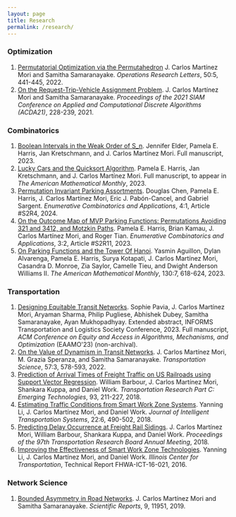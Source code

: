 ```yaml
---
layout: page
title: Research
permalink: /research/
---
```




### Optimization

<ol>
	<li>
		<a href="https://doi.org/10.1016/j.orl.2022.06.008">Permutatorial Optimization via the Permutahedron</a> 
		J. Carlos Martínez Mori and Samitha Samaranayake.
		<i>Operations Research Letters</i>, 50:5, 441-445, 2022.
	</li>
	<li>
		<a href="https://doi.org/10.1137/1.9781611976830.21">On the Request-Trip-Vehicle Assignment Problem</a>. 
		J. Carlos Martínez Mori and Samitha Samaranayake. 
		<i>Proceedings of the 2021 SIAM Conference on Applied and Computational Discrete Algorithms (ACDA21)</i>, 228-239, 2021.
	</li>
</ol>

### Combinatorics

<ol>
	<li>
		<a href="https://arxiv.org/abs/2306.14734">Boolean Intervals in the Weak Order of S_n</a>.
		Jennifer Elder, Pamela E. Harris, Jan Kretschmann, and J. Carlos Martínez Mori.
		Full manuscript, 2023.
  	</li>
	<li>
		<a href="https://arxiv.org/abs/2306.13065">Lucky Cars and the Quicksort Algorithm</a>.
		Pamela E. Harris, Jan Kretschmann, and J. Carlos Martínez Mori.
		Full manuscript, to appear in <i>The American Mathematical Monthly</i>, 2023.
  	</li>
	<li>
		<a href="https://doi.org/10.54550/ECA2024V4S1R4">Permutation Invariant Parking Assortments</a>.
		Douglas Chen, Pamela E. Harris, J. Carlos Martínez Mori, Eric J. Pabón-Cancel, and Gabriel Sargent.
		<i>Enumerative Combinatorics and Applications</i>, 4:1, Article #S2R4, 2024.
	</li>
	<li>
		<a href="https://doi.org/10.54550/ECA2023V3S2R11">On the Outcome Map of MVP Parking Functions: Permutations Avoiding 321 and 3412, and Motzkin Paths</a>.
		Pamela E. Harris, Brian Kamau, J. Carlos Martínez Mori, and Roger Tian.
		<i>Enumerative Combinatorics and Applications</i>, 3:2, Article #S2R11, 2023.
	</li>
	<li>
		<a href="https://doi.org/10.1080/00029890.2023.2206311">On Parking Functions and the Tower Of Hanoi</a>.
		Yasmin Aguillon, Dylan Alvarenga, Pamela E. Harris, Surya Kotapati, J. Carlos Martínez Mori, Casandra D. Monroe, Zia Saylor, Camelle Tieu, and Dwight Anderson Williams II.
		<i>The American Mathematical Monthly</i>, 130:7, 618-624, 2023.
	</li>
</ol>

### Transportation

<ol>
	<li>
		<a href="https://arxiv.org/abs/2212.12007">Designing Equitable Transit Networks</a>. Sophie Pavia, J. Carlos Martínez Mori, Aryaman Sharma, Philip Pugliese, Abhishek Dubey, Samitha Samaranayake, Ayan Mukhopadhyay. Extended abstract, INFORMS Transportation and Logistics Society Conference, 2023. Full manuscript, <i>ACM Conference on Equity and Access in Algorithms, Mechanisms, and Optimization</i> (EAAMO'23) (non-archival).
	</li>
	<li>
		<a href="https://doi.org/10.1287/trsc.2022.1193">On the Value of Dynamism in Transit Networks</a>.
		J. Carlos Martínez Mori, M. Grazia Speranza, and Samitha Samaranayake.
		<i>Transportation Science</i>, 57:3, 578-593, 2022.
	</li>
	<li>
		<a href="https://doi.org/10.1016/j.trc.2018.05.019">Prediction of Arrival Times of Freight Traffic on US Railroads using Support Vector Regression</a>. 
		William Barbour, J. Carlos Martínez Mori, Shankara Kuppa, and Daniel Work.
		<i>Transportation Research Part C: Emerging Technologies</i>, 93, 211-227, 2018.
	</li>
	<li>
		<a href="https://doi.org/10.1080/15472450.2018.1438274">Estimating Traffic Conditions from Smart Work Zone Systems</a>.
		Yanning Li, J. Carlos Martínez Mori, and Daniel Work.
		<i>Journal of Intelligent Transportation Systems</i>, 22:6, 490-502, 2018.
	</li>
	<li>
		<a href="https://trid.trb.org/view/1496714">Predicting Delay Occurrence at Freight Rail Sidings</a>.
		J. Carlos Martínez Mori, William Barbour, Shankara Kuppa, and Daniel Work.
		<i>Proceedings of the 97th Transportation Research Board Annual Meeting</i>, 2018.
	</li>
	<li>
		<a href="https://apps.ict.illinois.edu/projects/getfile.asp?id=5074">Improving the Effectiveness of Smart Work Zone Technologies</a>.
		Yanning Li, J. Carlos Martínez Mori, and Daniel Work.
		<i>Illinois Center for Transportation</i>, Technical Report FHWA-ICT-16-021, 2016.
	</li>
		
</ol>
   

### Network Science

<ol>
	<li>
		<a href="https://doi.org/10.1038/s41598-019-48463-z">Bounded Asymmetry in Road Networks</a>.
		J. Carlos Martínez Mori and Samitha Samaranayake. 
		<i>Scientific Reports</i>, 9, 11951, 2019.
	</li>
</ol>
